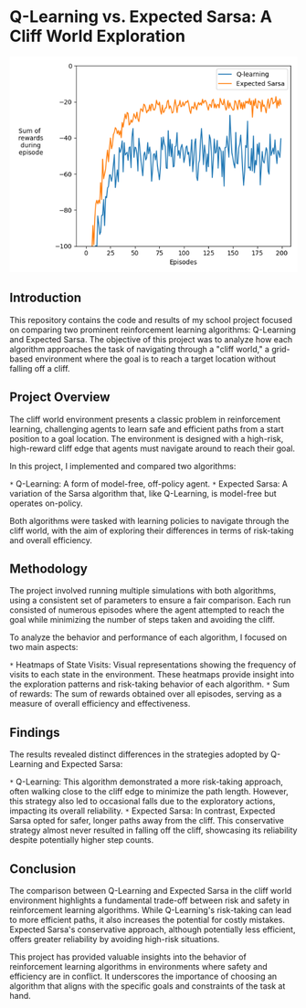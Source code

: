 # Q-Learning vs. Expected Sarsa: A Cliff World Exploration

![Example Image](Plot_100_200_0.1_1.0.png)

## Introduction

This repository contains the code and results of my school project focused on comparing two prominent reinforcement learning algorithms: Q-Learning and Expected Sarsa.
The objective of this project was to analyze how each algorithm approaches the task of navigating through a "cliff world," a grid-based environment where the goal is to reach a target location without falling off a cliff.

## Project Overview

The cliff world environment presents a classic problem in reinforcement learning, challenging agents to learn safe and efficient paths from a start position to a goal location.
The environment is designed with a high-risk, high-reward cliff edge that agents must navigate around to reach their goal.

In this project, I implemented and compared two algorithms:

`*` Q-Learning: A form of model-free, off-policy agent.
`*` Expected Sarsa: A variation of the Sarsa algorithm that, like Q-Learning, is model-free but operates on-policy.

Both algorithms were tasked with learning policies to navigate through the cliff world, with the aim of exploring their differences in terms of risk-taking and overall efficiency.

## Methodology

The project involved running multiple simulations with both algorithms, using a consistent set of parameters to ensure a fair comparison. Each run consisted of numerous episodes where the agent attempted to reach the goal while minimizing the number of steps taken and avoiding the cliff.

To analyze the behavior and performance of each algorithm, I focused on two main aspects:

`*` Heatmaps of State Visits: Visual representations showing the frequency of visits to each state in the environment. These heatmaps provide insight into the exploration patterns and risk-taking behavior of each algorithm.
`*` Sum of rewards: The sum of rewards obtained over all episodes, serving as a measure of overall efficiency and effectiveness.

## Findings

The results revealed distinct differences in the strategies adopted by Q-Learning and Expected Sarsa:

`*` Q-Learning: This algorithm demonstrated a more risk-taking approach, often walking close to the cliff edge to minimize the path length. However, this strategy also led to occasional falls due to the exploratory actions, impacting its overall reliability.
`*` Expected Sarsa: In contrast, Expected Sarsa opted for safer, longer paths away from the cliff. This conservative strategy almost never resulted in falling off the cliff, showcasing its reliability despite potentially higher step counts.

## Conclusion

The comparison between Q-Learning and Expected Sarsa in the cliff world environment highlights a fundamental trade-off between risk and safety in reinforcement learning algorithms. While Q-Learning's risk-taking can lead to more efficient paths, it also increases the potential for costly mistakes. Expected Sarsa's conservative approach, although potentially less efficient, offers greater reliability by avoiding high-risk situations.

This project has provided valuable insights into the behavior of reinforcement learning algorithms in environments where safety and efficiency are in conflict. It underscores the importance of choosing an algorithm that aligns with the specific goals and constraints of the task at hand.
